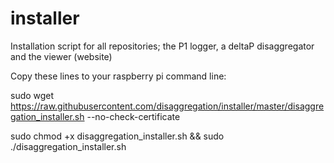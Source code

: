 # installer
Installation script for all repositories; the P1 logger, a deltaP disaggregator and the viewer (website)

Copy these lines to your raspberry pi command line:

sudo wget https://raw.githubusercontent.com/disaggregation/installer/master/disaggregation_installer.sh --no-check-certificate

sudo chmod +x disaggregation_installer.sh && sudo ./disaggregation_installer.sh
